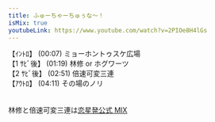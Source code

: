 ```yaml
---
title: ふゅーちゃーちゅぅな～！
isMix: true
youtubeLink: https://www.youtube.com/watch?v=2PIOe8H4lGs
---
```


【ｲﾝﾄﾛ】 <t s=7>(00:07)</t> ミョーホントゥスケ広場<br />
【1 ｻﾋﾞ後】 <t s=79>(01:19)</t> 林修 or ホグワーツ<br />
【2 ｻﾋﾞ後】 <t s=171>(02:51)</t> 倍速可変三連<br />
【ｱｳﾄﾛ】 <t s=251>(04:11)</t> その場のノリ<br />
<br />
<br />
林修と倍速可変三連は[恋星発公式 MIX](https://x.com/Haru_nonfic/status/1575787922040623104?s=20)
